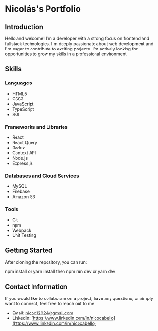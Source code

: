 # Nicolás's Portfolio

## Introduction

Hello and welcome! I'm a developer with a strong focus on frontend and fullstack technologies. I'm deeply passionate about web development and I'm eager to contribute to exciting projects. I'm actively looking for opportunities to grow my skills in a professional environment.

## Skills

### Languages

- HTML5
- CSS3
- JavaScript
- TypeScript
- SQL

### Frameworks and Libraries

- React
- React Query
- Redux
- Context API
- Node.js
- Express.js

### Databases and Cloud Services

- MySQL
- Firebase
- Amazon S3

### Tools

- Git
- npm
- Webpack
- Unit Testing

## Getting Started

After cloning the repository, you can run:

npm install or yarn install then npm run dev or yarn dev

## Contact Information

If you would like to collaborate on a project, have any questions, or simply want to connect, feel free to reach out to me.

- Email: [nicoc12024@gmail.com](mailto:nicoc12024@gmail.com)
- LinkedIn: [https://www.linkedin.com/in/nicocabello](https://www.linkedin.com/in/nicocabello)
